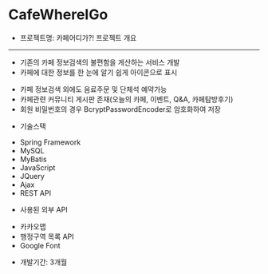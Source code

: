 # CafeWhereIGo
* 프로젝트명: 카페어디가?!
프로젝트 개요
----------
  * 기존의 카페 정보검색의 불편함을 게산하는 서비스 개발
  * 카페에 대한 정보를 한 눈에 알기 쉽게 아이콘으로 표시
 - 카페 정보검색 외에도 음료주문 및 단체석 예약가능
 - 카페관련 커뮤니티 게시판 존재(오늘의 카페, 이벤트, Q&A, 카페탐방후기)
 - 회원 비밀번호의 경우 BcryptPasswordEncoder로 암호화하여 저장
 
* 기술스택
 - Spring Framework
 - MySQL
 - MyBatis
 - JavaScript
 - JQuery
 - Ajax
 - REST API
 
* 사용된 외부 API
 - 카카오맵
 - 행정구역 목록 API
 - Google Font
 
 * 개발기간: 3개월

